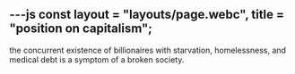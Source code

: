 ---js
  const layout = "layouts/page.webc",
		title = "position on capitalism";
---

the concurrent existence of billionaires with starvation, homelessness, and medical debt is a symptom of a broken society.
<!--- https://tilde.zone/@misterdave/113376227180782013 --->